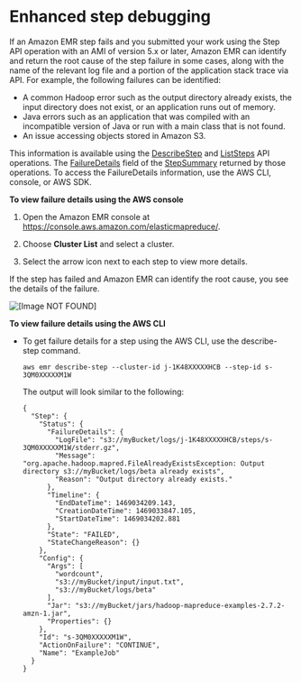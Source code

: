 # Enhanced step debugging<a name="emr-enhanced-step-debugging"></a>

If an Amazon EMR step fails and you submitted your work using the Step API operation with an AMI of version 5\.x or later, Amazon EMR can identify and return the root cause of the step failure in some cases, along with the name of the relevant log file and a portion of the application stack trace via API\. For example, the following failures can be identified: 
+ A common Hadoop error such as the output directory already exists, the input directory does not exist, or an application runs out of memory\.
+ Java errors such as an application that was compiled with an incompatible version of Java or run with a main class that is not found\.
+ An issue accessing objects stored in Amazon S3\.

This information is available using the [DescribeStep](https://docs.aws.amazon.com/ElasticMapReduce/latest/API/API_DescribeStep.html) and [ListSteps](https://docs.aws.amazon.com/ElasticMapReduce/latest/API/API_ListSteps.html) API operations\. The [FailureDetails](https://docs.aws.amazon.com/ElasticMapReduce/latest/API/API_FailureDetails.html) field of the [StepSummary](https://docs.aws.amazon.com/ElasticMapReduce/latest/API/API_StepSummary.html) returned by those operations\. To access the FailureDetails information, use the AWS CLI, console, or AWS SDK\.

**To view failure details using the AWS console**

1. Open the Amazon EMR console at [https://console\.aws\.amazon\.com/elasticmapreduce/](https://console.aws.amazon.com/elasticmapreduce/)\.

1. Choose **Cluster List** and select a cluster\.

1. Select the arrow icon next to each step to view more details\.

If the step has failed and Amazon EMR can identify the root cause, you see the details of the failure\.

![\[Image NOT FOUND\]](http://docs.aws.amazon.com/emr/latest/ManagementGuide/images/DebuggingFailedStep.png)

**To view failure details using the AWS CLI**
+ To get failure details for a step using the AWS CLI, use the describe\-step command\.

  ```
  aws emr describe-step --cluster-id j-1K48XXXXXHCB --step-id s-3QM0XXXXXM1W
  ```

  The output will look similar to the following:

  ```
  {
    "Step": {
      "Status": {
        "FailureDetails": {
          "LogFile": "s3://myBucket/logs/j-1K48XXXXXHCB/steps/s-3QM0XXXXXM1W/stderr.gz",
          "Message": "org.apache.hadoop.mapred.FileAlreadyExistsException: Output directory s3://myBucket/logs/beta already exists",
          "Reason": "Output directory already exists."
        },
        "Timeline": {
          "EndDateTime": 1469034209.143,
          "CreationDateTime": 1469033847.105,
          "StartDateTime": 1469034202.881
        },
        "State": "FAILED",
        "StateChangeReason": {}
      },
      "Config": {
        "Args": [
          "wordcount",
          "s3://myBucket/input/input.txt",
          "s3://myBucket/logs/beta"
        ],
        "Jar": "s3://myBucket/jars/hadoop-mapreduce-examples-2.7.2-amzn-1.jar",
        "Properties": {}
      },
      "Id": "s-3QM0XXXXXM1W",
      "ActionOnFailure": "CONTINUE",
      "Name": "ExampleJob"
    }
  }
  ```